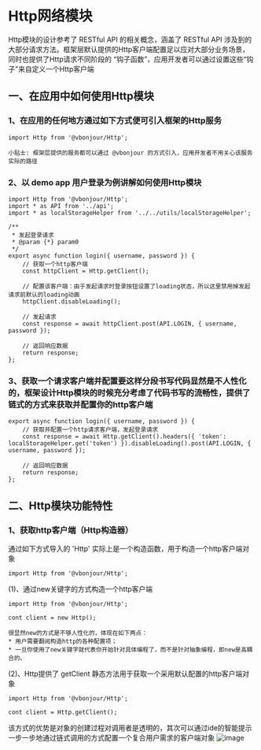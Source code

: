 # Http网络模块

Http模块的设计参考了 RESTful API 的相关概念，涵盖了 RESTful API 涉及到的大部分请求方法。框架层默认提供的Http客户端配置足以应对大部分业务场景，同时也提供了Http请求不同阶段的 “钩子函数”，应用开发者可以通过设置这些“钩子”来自定义一个Http客户端

## 一、在应用中如何使用Http模块

### 1、在应用的任何地方通过如下方式便可引入框架的Http服务
```
import Http from '@vbonjour/Http';
```
    小贴士: 框架层提供的服务都可以通过 @vbonjour 的方式引入，应用开发者不用关心该服务实际的路径

### 2、以 demo app 用户登录为例讲解如何使用Http模块
```
import Http from '@vbonjour/Http';
import * as API from '../api';
import * as localStorageHelper from '../../utils/localStorageHelper';

/**
 * 发起登录请求
 * @param {*} param0 
 */
export async function login({ username, password }) {
    // 获取一个http客户端
    const httpClient = Http.getClient();

    // 配置该客户端：由于发起请求时登录按钮设置了loading状态，所以这里禁用掉发起请求前默认的loading动画
    httpClient.disableLoading();

    // 发起请求
    const response = await httpClient.post(API.LOGIN, { username, password });

    // 返回响应数据
    return response;
};

```

### 3、获取一个请求客户端并配置要这样分段书写代码显然是不人性化的，框架设计Http模块的时候充分考虑了代码书写的流畅性，提供了链式的方式来获取并配置你的http客户端
```
export async function login({ username, password }) {
    // 获取并配置一个http请求客户端，发起登录请求
    const response = await Http.getClient().headers({ 'token': localStorageHelper.get('token') }).disableLoading().post(API.LOGIN, { username, password });

    // 返回响应数据
    return response;
};
```

## 二、Http模块功能特性

### 1、获取http客户端（Http构造器）

通过如下方式导入的 'Http' 实际上是一个构造函数，用于构造一个http客户端对象
```
import Http from '@vbonjour/Http';
```

(1)、通过new关键字的方式构造一个http客户端
```
import Http from '@vbonjour/Http';

cont client = new Http();
```

    很显然new的方式是不够人性化的，体现在如下两点：
    * 用户需要翻阅构造http的各种配置项；
    * 一旦你使用了new关键字就代表你开始针对具体编程了，而不是针对抽象编程，即new是高耦合的。

(2)、Http提供了 getClient 静态方法用于获取一个采用默认配置的http客户端对象
```
import Http from '@vbonjour/Http';

cont client = Http.getClient();
```

该方式的优势是对象的创建过程对调用者是透明的，其次可以通过ide的智能提示一步一步地通过链式调用的方式配置一个复合用户需求的客户端对象
![image](https://github.com/linmingdao/v-bonjour/raw/master/doc/assets/idetips.png)
